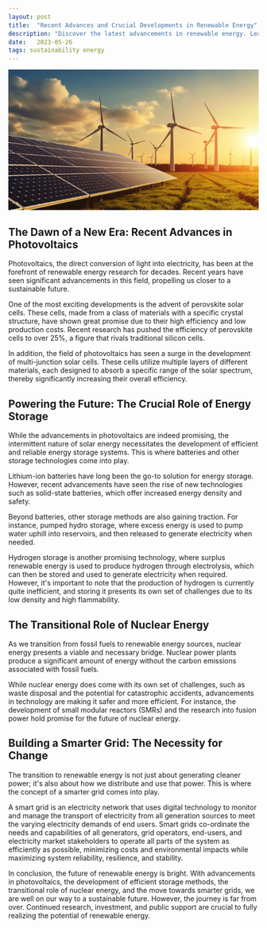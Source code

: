 ```yaml
---
layout: post
title:  "Recent Advances and Crucial Developments in Renewable Energy"
description: "Discover the latest advancements in renewable energy. Learn about the role of photovoltaics, energy storage, nuclear energy, and smarter grids in the transition to a sustainable future."
date:   2023-05-26
tags: sustainability energy
---
```


![A picture of solar panels and wind turbines](/assets/clean-energy.png)

## The Dawn of a New Era: Recent Advances in Photovoltaics

Photovoltaics, the direct conversion of light into electricity, has been at the forefront of renewable energy research for decades. Recent years have seen significant advancements in this field, propelling us closer to a sustainable future.

One of the most exciting developments is the advent of perovskite solar cells. These cells, made from a class of materials with a specific crystal structure, have shown great promise due to their high efficiency and low production costs. Recent research has pushed the efficiency of perovskite cells to over 25%, a figure that rivals traditional silicon cells.

In addition, the field of photovoltaics has seen a surge in the development of multi-junction solar cells. These cells utilize multiple layers of different materials, each designed to absorb a specific range of the solar spectrum, thereby significantly increasing their overall efficiency.

## Powering the Future: The Crucial Role of Energy Storage

While the advancements in photovoltaics are indeed promising, the intermittent nature of solar energy necessitates the development of efficient and reliable energy storage systems. This is where batteries and other storage technologies come into play.

Lithium-ion batteries have long been the go-to solution for energy storage. However, recent advancements have seen the rise of new technologies such as solid-state batteries, which offer increased energy density and safety. 

Beyond batteries, other storage methods are also gaining traction. For instance, pumped hydro storage, where excess energy is used to pump water uphill into reservoirs, and then released to generate electricity when needed. 

Hydrogen storage is another promising technology, where surplus renewable energy is used to produce hydrogen through electrolysis, which can then be stored and used to generate electricity when required. However, it's important to note that the production of hydrogen is currently quite inefficient, and storing it presents its own set of challenges due to its low density and high flammability.

## The Transitional Role of Nuclear Energy

As we transition from fossil fuels to renewable energy sources, nuclear energy presents a viable and necessary bridge. Nuclear power plants produce a significant amount of energy without the carbon emissions associated with fossil fuels. 

While nuclear energy does come with its own set of challenges, such as waste disposal and the potential for catastrophic accidents, advancements in technology are making it safer and more efficient. For instance, the development of small modular reactors (SMRs) and the research into fusion power hold promise for the future of nuclear energy.

## Building a Smarter Grid: The Necessity for Change

The transition to renewable energy is not just about generating cleaner power; it's also about how we distribute and use that power. This is where the concept of a smarter grid comes into play.

A smart grid is an electricity network that uses digital technology to monitor and manage the transport of electricity from all generation sources to meet the varying electricity demands of end users. Smart grids co-ordinate the needs and capabilities of all generators, grid operators, end-users, and electricity market stakeholders to operate all parts of the system as efficiently as possible, minimizing costs and environmental impacts while maximizing system reliability, resilience, and stability.

In conclusion, the future of renewable energy is bright. With advancements in photovoltaics, the development of efficient storage methods, the transitional role of nuclear energy, and the move towards smarter grids, we are well on our way to a sustainable future. However, the journey is far from over. Continued research, investment, and public support are crucial to fully realizing the potential of renewable energy.
